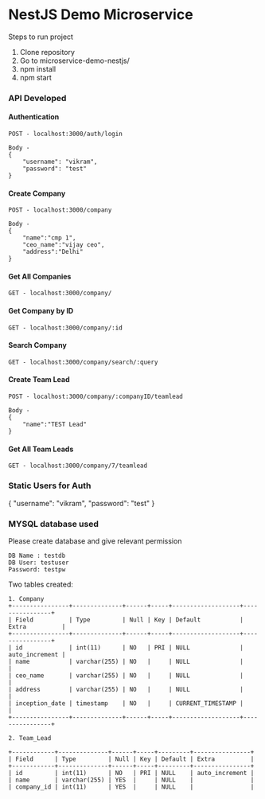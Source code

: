 # NestJS Demo Microservice

Steps to run project

1. Clone repository
2. Go to microservice-demo-nestjs/
3. npm install
4. npm start

### API Developed

#### Authentication
```
POST - localhost:3000/auth/login

Body -
{
    "username": "vikram",
    "password": "test"
}
```

#### Create Company
```
POST - localhost:3000/company

Body -
{
    "name":"cmp 1",
    "ceo_name":"vijay ceo",
    "address":"Delhi"
}
```

#### Get All Companies
```
GET - localhost:3000/company/
```

#### Get Company by ID

```
GET - localhost:3000/company/:id
```

#### Search Company

```
GET - localhost:3000/company/search/:query
```

#### Create Team Lead
```
POST - localhost:3000/company/:companyID/teamlead

Body -
{
    "name":"TEST Lead"
}
```

#### Get All Team Leads
```
GET - localhost:3000/company/7/teamlead
```

### Static Users for Auth

{
    "username": "vikram",
    "password": "test"
}

### MYSQL database used

Please create database and give relevant permission
```
DB Name : testdb
DB User: testuser
Password: testpw
```

Two tables created:
```
1. Company
+----------------+--------------+------+-----+-------------------+----------------+
| Field          | Type         | Null | Key | Default           | Extra          |
+----------------+--------------+------+-----+-------------------+----------------+
| id             | int(11)      | NO   | PRI | NULL              | auto_increment |
| name           | varchar(255) | NO   |     | NULL              |                |
| ceo_name       | varchar(255) | NO   |     | NULL              |                |
| address        | varchar(255) | NO   |     | NULL              |                |
| inception_date | timestamp    | NO   |     | CURRENT_TIMESTAMP |                |
+----------------+--------------+------+-----+-------------------+----------------+
```
```
2. Team_Lead

+------------+--------------+------+-----+---------+----------------+
| Field      | Type         | Null | Key | Default | Extra          |
+------------+--------------+------+-----+---------+----------------+
| id         | int(11)      | NO   | PRI | NULL    | auto_increment |
| name       | varchar(255) | YES  |     | NULL    |                |
| company_id | int(11)      | YES  |     | NULL    |                |

```
